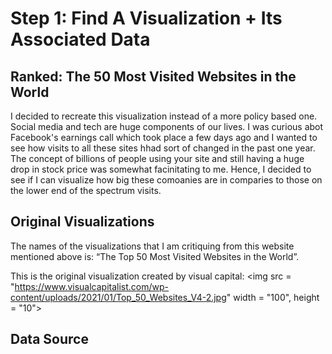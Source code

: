 # Step 1: Find A Visualization + Its Associated Data

## Ranked: The 50 Most Visited Websites in the World

I decided to recreate this visualization instead of a more policy based one. Social media and tech are huge components of our lives. I was curious abot Facebook's earnings call which took place a few days ago and I wanted to see how visits to all these sites hhad sort of changed in the past one year. The concept of billions of people using your site and still having a huge drop in stock price was somewhat facinitating to me. Hence, I decided to see if I can visualize how big these comoanies are in comparies to those on the lower end of the spectrum visits.

## Original Visualizations
The names of the visualizations that I am critiquing from this website mentioned above is: “The Top 50 Most Visited Websites in the World”.

This is the original visualization created by visual capital:
<img src = "https://www.visualcapitalist.com/wp-content/uploads/2021/01/Top_50_Websites_V4-2.jpg" width = "100", height = "10">

<!-- ![](https://www.visualcapitalist.com/wp-content/uploads/2021/01/Top_50_Websites_V4-2.jpg) -->

## Data Source
